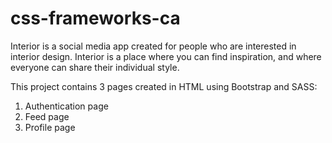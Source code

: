 # css-frameworks-ca

Interior is a social media app created for people who are interested in interior design. 
Interior is a place where you can find inspiration, and where everyone can share their individual style.

This project contains 3 pages created in HTML using Bootstrap and SASS:
1. Authentication page
2. Feed page
3. Profile page
